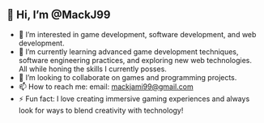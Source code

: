 ## 👋 Hi, I’m @MackJ99

- 👀 I’m interested in game development, software development, and web development.
- 🌱 I’m currently learning advanced game development techniques, software engineering practices, and exploring new web technologies. All while honing the skills I currently posses. 
- 💞️ I’m looking to collaborate on games and programming projects.
- 📫 How to reach me: email: mackjami99@gmail.com
- ⚡ Fun fact: I love creating immersive gaming experiences and always look for ways to blend creativity with technology!


<!---
MackJ99/MackJ99 is a ✨ special ✨ repository because its `README.md` (this file) appears on your GitHub profile.
You can click the Preview link to take a look at your changes.
--->
